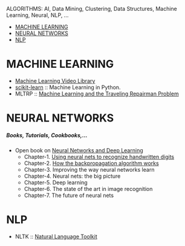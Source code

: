 ALGORITHMS: AI, Data Mining, Clustering, Data Structures, Machine Learning, Neural, NLP, ...

* [MACHINE LEARNING](#machine-learning])
* [NEURAL NETWORKS](#neural-networks)
* [NLP](#nlp)



# MACHINE LEARNING
* [Machine Learning Video Library](http://work.caltech.edu/library/)
* [scikit-learn](http://scikit-learn.org/stable/) :: Machine Learning in Python.
* MLTRP :: [Machine Learning and the Traveling Repairman Problem](https://github.com/thejat/mltrp )


# NEURAL NETWORKS

##### Books, Tutorials, Cookbooks,...
* Open book on [Neural Networks and Deep Learning](http://neuralnetworksanddeeplearning.com/)
   * Chapter-1. [Using neural nets to recognize handwritten digits](http://neuralnetworksanddeeplearning.com/chap1.html)
   * Chapter-2. [How the backpropagation algorithm works](http://neuralnetworksanddeeplearning.com/chap2.html)
   * Chapter-3. Improving the way neural networks learn
   * Chapter-4. Neural nets: the big picture
   * Chapter-5. Deep learning
   * Chapter-6. The state of the art in image recognition
   * Chapter-7. The future of neural nets
   
   
# NLP
* NLTK :: [Natural Language Toolkit](https://github.com/nltk/nltk) 
